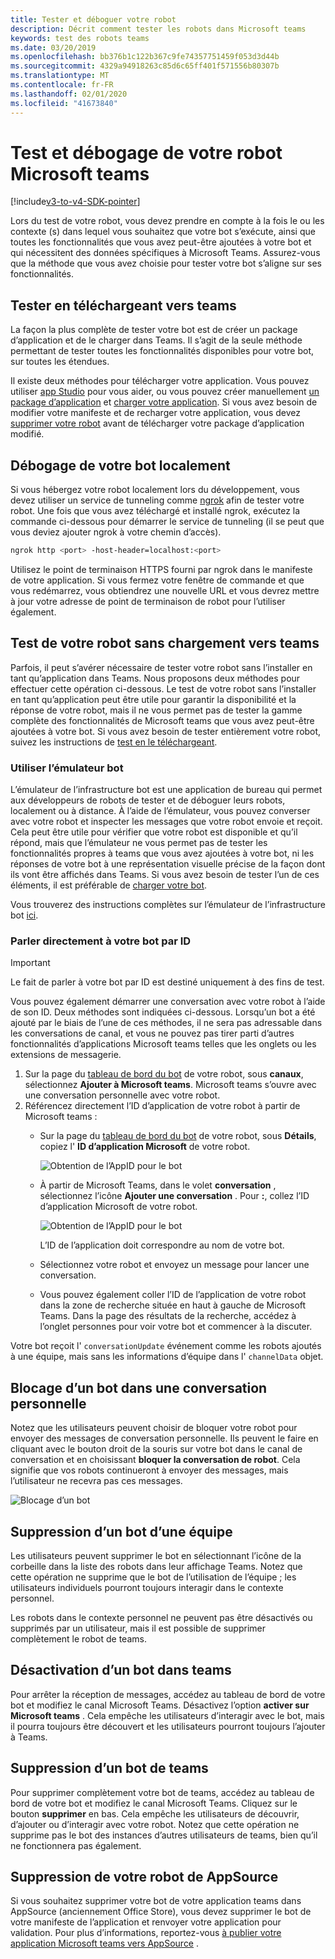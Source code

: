 ```yaml
---
title: Tester et déboguer votre robot
description: Décrit comment tester les robots dans Microsoft teams
keywords: test des robots teams
ms.date: 03/20/2019
ms.openlocfilehash: bb376b1c122b367c9fe74357751459f053d3d44b
ms.sourcegitcommit: 4329a94918263c85d6c65ff401f571556b80307b
ms.translationtype: MT
ms.contentlocale: fr-FR
ms.lasthandoff: 02/01/2020
ms.locfileid: "41673840"
---
```

# <a name="test-and-debug-your-microsoft-teams-bot"></a>Test et débogage de votre robot Microsoft teams

[!include[v3-to-v4-SDK-pointer](~/includes/v3-to-v4-pointer-bots.md)]

Lors du test de votre robot, vous devez prendre en compte à la fois le ou les contexte (s) dans lequel vous souhaitez que votre bot s’exécute, ainsi que toutes les fonctionnalités que vous avez peut-être ajoutées à votre bot et qui nécessitent des données spécifiques à Microsoft Teams. Assurez-vous que la méthode que vous avez choisie pour tester votre bot s’aligne sur ses fonctionnalités.

## <a name="test-by-uploading-to-teams"></a>Tester en téléchargeant vers teams

La façon la plus complète de tester votre bot est de créer un package d’application et de le charger dans Teams. Il s’agit de la seule méthode permettant de tester toutes les fonctionnalités disponibles pour votre bot, sur toutes les étendues.

Il existe deux méthodes pour télécharger votre application. Vous pouvez utiliser [app Studio](~/concepts/build-and-test/app-studio-overview.md) pour vous aider, ou vous pouvez créer manuellement [un package d’application](~/concepts/build-and-test/apps-package.md) et [charger votre application](~/concepts/deploy-and-publish/apps-upload.md). Si vous avez besoin de modifier votre manifeste et de recharger votre application, vous devez [supprimer votre robot](#deleting-a-bot-from-teams) avant de télécharger votre package d’application modifié.

## <a name="debug-your-bot-locally"></a>Débogage de votre bot localement

Si vous hébergez votre robot localement lors du développement, vous devez utiliser un service de tunneling comme [ngrok](https://ngrok.com/) afin de tester votre robot. Une fois que vous avez téléchargé et installé ngrok, exécutez la commande ci-dessous pour démarrer le service de tunneling (il se peut que vous deviez ajouter ngrok à votre chemin d’accès).

```bash
ngrok http <port> -host-header=localhost:<port>
```

Utilisez le point de terminaison HTTPS fourni par ngrok dans le manifeste de votre application. Si vous fermez votre fenêtre de commande et que vous redémarrez, vous obtiendrez une nouvelle URL et vous devrez mettre à jour votre adresse de point de terminaison de robot pour l’utiliser également.

## <a name="testing-your-bot-without-uploading-to-teams"></a>Test de votre robot sans chargement vers teams

Parfois, il peut s’avérer nécessaire de tester votre robot sans l’installer en tant qu’application dans Teams. Nous proposons deux méthodes pour effectuer cette opération ci-dessous. Le test de votre robot sans l’installer en tant qu’application peut être utile pour garantir la disponibilité et la réponse de votre robot, mais il ne vous permet pas de tester la gamme complète des fonctionnalités de Microsoft teams que vous avez peut-être ajoutées à votre bot. Si vous avez besoin de tester entièrement votre robot, suivez les instructions de [test en le téléchargeant](#test-by-uploading-to-teams).

### <a name="use-the-bot-emulator"></a>Utiliser l’émulateur bot

L’émulateur de l’infrastructure bot est une application de bureau qui permet aux développeurs de robots de tester et de déboguer leurs robots, localement ou à distance. À l’aide de l’émulateur, vous pouvez converser avec votre robot et inspecter les messages que votre robot envoie et reçoit. Cela peut être utile pour vérifier que votre robot est disponible et qu’il répond, mais que l’émulateur ne vous permet pas de tester les fonctionnalités propres à teams que vous avez ajoutées à votre bot, ni les réponses de votre bot à une représentation visuelle précise de la façon dont ils vont être affichés dans Teams. Si vous avez besoin de tester l’un de ces éléments, il est préférable de [charger votre bot](#test-by-uploading-to-teams).

Vous trouverez des instructions complètes sur l’émulateur de l’infrastructure bot [ici](/azure/bot-service/bot-service-debug-emulator?view=azure-bot-service-4.0).

### <a name="talk-to-your-bot-directly-by-id"></a>Parler directement à votre bot par ID

>[!Important]
>Le fait de parler à votre bot par ID est destiné uniquement à des fins de test.

Vous pouvez également démarrer une conversation avec votre robot à l’aide de son ID. Deux méthodes sont indiquées ci-dessous. Lorsqu’un bot a été ajouté par le biais de l’une de ces méthodes, il ne sera pas adressable dans les conversations de canal, et vous ne pouvez pas tirer parti d’autres fonctionnalités d’applications Microsoft teams telles que les onglets ou les extensions de messagerie.

1. Sur la page du [tableau de bord du bot](https://dev.botframework.com/bots) de votre robot, sous **canaux**, sélectionnez **Ajouter à Microsoft teams**. Microsoft teams s’ouvre avec une conversation personnelle avec votre robot.
2. Référencez directement l’ID d’application de votre robot à partir de Microsoft teams :
   * Sur la page du [tableau de bord du bot](https://dev.botframework.com/bots) de votre robot, sous **Détails**, copiez l' **ID d’application Microsoft** de votre robot.
  
     ![Obtention de l’AppID pour le bot](~/assets/images/bots_appid_botframework.png)
  
   * À partir de Microsoft Teams, dans le volet **conversation** , sélectionnez l’icône **Ajouter une conversation** . Pour **:**, collez l’ID d’application Microsoft de votre robot.
  
     ![Obtention de l’AppID pour le bot](~/assets/images/bots_uploading.png)

     L’ID de l’application doit correspondre au nom de votre bot.

   * Sélectionnez votre robot et envoyez un message pour lancer une conversation.
   * Vous pouvez également coller l’ID de l’application de votre robot dans la zone de recherche située en haut à gauche de Microsoft Teams. Dans la page des résultats de la recherche, accédez à l’onglet personnes pour voir votre bot et commencer à la discuter.

Votre bot reçoit l' `conversationUpdate` événement comme les robots ajoutés à une équipe, mais sans les informations d’équipe dans l' `channelData` objet.

## <a name="blocking-a-bot-in-personal-chat"></a>Blocage d’un bot dans une conversation personnelle

Notez que les utilisateurs peuvent choisir de bloquer votre robot pour envoyer des messages de conversation personnelle. Ils peuvent le faire en cliquant avec le bouton droit de la souris sur votre bot dans le canal de conversation et en choisissant **bloquer la conversation de robot**. Cela signifie que vos robots continueront à envoyer des messages, mais l’utilisateur ne recevra pas ces messages.

![Blocage d’un bot](~/assets/images/bots/botdisable.png)

## <a name="removing-a-bot-from-a-team"></a>Suppression d’un bot d’une équipe

Les utilisateurs peuvent supprimer le bot en sélectionnant l’icône de la corbeille dans la liste des robots dans leur affichage Teams. Notez que cette opération ne supprime que le bot de l’utilisation de l’équipe ; les utilisateurs individuels pourront toujours interagir dans le contexte personnel.

Les robots dans le contexte personnel ne peuvent pas être désactivés ou supprimés par un utilisateur, mais il est possible de supprimer complètement le robot de teams.

## <a name="disabling-a-bot-in-teams"></a>Désactivation d’un bot dans teams

Pour arrêter la réception de messages, accédez au tableau de bord de votre bot et modifiez le canal Microsoft Teams. Désactivez l’option **activer sur Microsoft teams** . Cela empêche les utilisateurs d’interagir avec le bot, mais il pourra toujours être découvert et les utilisateurs pourront toujours l’ajouter à Teams.

## <a name="deleting-a-bot-from-teams"></a>Suppression d’un bot de teams

Pour supprimer complètement votre bot de teams, accédez au tableau de bord de votre bot et modifiez le canal Microsoft Teams. Cliquez sur le bouton **supprimer** en bas. Cela empêche les utilisateurs de découvrir, d’ajouter ou d’interagir avec votre robot. Notez que cette opération ne supprime pas le bot des instances d’autres utilisateurs de teams, bien qu’il ne fonctionnera pas également.

## <a name="removing-your-bot-from-appsource"></a>Suppression de votre robot de AppSource

Si vous souhaitez supprimer votre bot de votre application teams dans AppSource (anciennement Office Store), vous devez supprimer le bot de votre manifeste de l’application et renvoyer votre application pour validation. Pour plus d’informations, reportez-vous [à publier votre application Microsoft teams vers AppSource](~/concepts/deploy-and-publish/apps-publish.md) .
